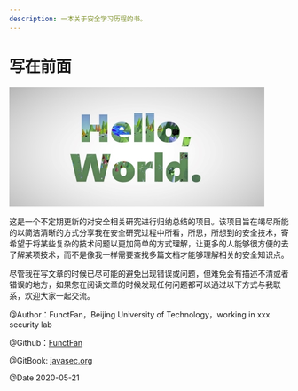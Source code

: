 ```yaml
---
description: 一本关于安全学习历程的书。
---
```


# 写在前面

![](.gitbook/assets/header.jpg)

这是一个不定期更新的对安全相关研究进行归纳总结的项目。该项目旨在竭尽所能的以简洁清晰的方式分享我在安全研究过程中所看，所思，所想到的安全技术，寄希望于将某些复杂的技术问题以更加简单的方式理解，让更多的人能够很方便的去了解某项技术，而不是像我一样需要查找多篇文档才能够理解相关的安全知识点。

尽管我在写文章的时候已尽可能的避免出现错误或问题，但难免会有描述不清或者错误的地方，如果您在阅读文章的时候发现任何问题都可以通过以下方式与我联系，欢迎大家一起交流。

@Author：FunctFan，Beijing University of Technology，working in xxx security lab

@Github：[FunctFan](https://github.com/FunctFan)

@GitBook: [javasec.org](http://javasec.org/)

@Date 2020-05-21

